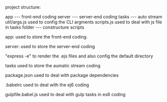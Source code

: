 
project structure:

app --- front-end coding
server --- server-end coding
tasks --- auto stream
    util/args.js used to config the CLI argments 
    scripts.js used to deal with js file in tasks folder --- constructure scripts

app: used to store the front-end coding.

server: used to store the server-end coding

"express -e" to render the .ejs files and also config the default directory

tasks used to store the aumatic stream coding

package.json used to deal with package dependencies

.babelrc used to deal with the ej6 coding

gulpfile.babel.js used to deal with gulp tasks in es6 coding 




















